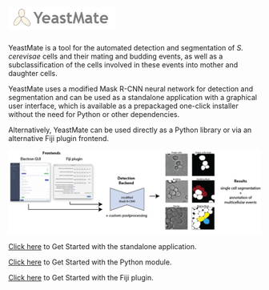 # ![Logo](imgs/ym.png)

YeastMate is a tool for the automated detection and segmentation of *S. cerevisae* cells and their mating and budding events, as well as a subclassification of the cells involved in these events into mother and daughter cells.

YeastMate uses a modified Mask R-CNN neural network for detection and segmentation and can be used as a standalone application with a graphical user interface, which is available as a prepackaged one-click installer without the need for Python or other dependencies. 

Alternatively, YeastMate can be used directly as a Python library or via an alternative Fiji plugin frontend.

![Screenshot](imgs/fig1.png)

[Click here](./gui.md) to Get Started with the standalone application.

[Click here](./python.md) to Get Started with the Python module.

[Click here](./fiji.md) to Get Started with the Fiji plugin.